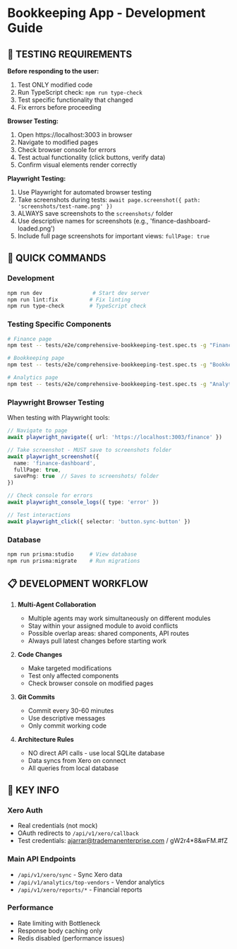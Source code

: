 # Bookkeeping App - Development Guide

## 🚨 TESTING REQUIREMENTS
**Before responding to the user:**
1. Test ONLY modified code
2. Run TypeScript check: `npm run type-check`
3. Test specific functionality that changed
4. Fix errors before proceeding

**Browser Testing:**
1. Open https://localhost:3003 in browser
2. Navigate to modified pages
3. Check browser console for errors
4. Test actual functionality (click buttons, verify data)
5. Confirm visual elements render correctly

**Playwright Testing:**
1. Use Playwright for automated browser testing
2. Take screenshots during tests: `await page.screenshot({ path: 'screenshots/test-name.png' })`
3. ALWAYS save screenshots to the `screenshots/` folder
4. Use descriptive names for screenshots (e.g., 'finance-dashboard-loaded.png')
5. Include full page screenshots for important views: `fullPage: true`

## 🔧 QUICK COMMANDS

### Development
```bash
npm run dev                # Start dev server
npm run lint:fix          # Fix linting
npm run type-check        # TypeScript check
```

### Testing Specific Components
```bash
# Finance page
npm test -- tests/e2e/comprehensive-bookkeeping-test.spec.ts -g "Finance Dashboard"

# Bookkeeping page  
npm test -- tests/e2e/comprehensive-bookkeeping-test.spec.ts -g "Bookkeeping Dashboard"

# Analytics page
npm test -- tests/e2e/comprehensive-bookkeeping-test.spec.ts -g "Analytics Dashboard"
```

### Playwright Browser Testing
When testing with Playwright tools:
```typescript
// Navigate to page
await playwright_navigate({ url: 'https://localhost:3003/finance' })

// Take screenshot - MUST save to screenshots folder
await playwright_screenshot({ 
  name: 'finance-dashboard',
  fullPage: true,
  savePng: true  // Saves to screenshots/ folder
})

// Check console for errors
await playwright_console_logs({ type: 'error' })

// Test interactions
await playwright_click({ selector: 'button.sync-button' })
```

### Database
```bash
npm run prisma:studio     # View database
npm run prisma:migrate    # Run migrations
```

## 📋 DEVELOPMENT WORKFLOW

1. **Multi-Agent Collaboration**
   - Multiple agents may work simultaneously on different modules
   - Stay within your assigned module to avoid conflicts
   - Possible overlap areas: shared components, API routes
   - Always pull latest changes before starting work

2. **Code Changes**
   - Make targeted modifications
   - Test only affected components
   - Check browser console on modified pages

3. **Git Commits**
   - Commit every 30-60 minutes
   - Use descriptive messages
   - Only commit working code

4. **Architecture Rules**
   - NO direct API calls - use local SQLite database
   - Data syncs from Xero on connect
   - All queries from local database

## 🔑 KEY INFO

### Xero Auth
- Real credentials (not mock)
- OAuth redirects to `/api/v1/xero/callback`
- Test credentials: ajarrar@trademanenterprise.com / gW2r4*8&wFM.#fZ

### Main API Endpoints
- `/api/v1/xero/sync` - Sync Xero data
- `/api/v1/analytics/top-vendors` - Vendor analytics
- `/api/v1/xero/reports/*` - Financial reports

### Performance
- Rate limiting with Bottleneck
- Response body caching only
- Redis disabled (performance issues)